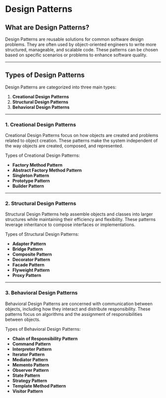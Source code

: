 # Design Patterns

## What are Design Patterns?

Design Patterns are reusable solutions for common software design problems. They are often used by object-oriented engineers to write more structured, manageable, and scalable code. These patterns can be chosen based on specific scenarios or problems to enhance software quality.

---

## Types of Design Patterns

Design Patterns are categorized into three main types:

1. **Creational Design Patterns**
2. **Structural Design Patterns**
3. **Behavioral Design Patterns**

---

### 1. Creational Design Patterns

Creational Design Patterns focus on how objects are created and problems related to object creation. These patterns make the system independent of the way objects are created, composed, and represented.

Types of Creational Design Patterns:
- **Factory Method Pattern**
- **Abstract Factory Method Pattern**
- **Singleton Pattern**
- **Prototype Pattern**
- **Builder Pattern**

---

### 2. Structural Design Patterns

Structural Design Patterns help assemble objects and classes into larger structures while maintaining their efficiency and flexibility. These patterns leverage inheritance to compose interfaces or implementations.

Types of Structural Design Patterns:
- **Adapter Pattern**
- **Bridge Pattern**
- **Composite Pattern**
- **Decorator Pattern**
- **Facade Pattern**
- **Flyweight Pattern**
- **Proxy Pattern**

---

### 3. Behavioral Design Patterns

Behavioral Design Patterns are concerned with communication between objects, including how they interact and distribute responsibility. These patterns focus on algorithms and the assignment of responsibilities between objects.

Types of Behavioral Design Patterns:
- **Chain of Responsibility Pattern**
- **Command Pattern**
- **Interpreter Pattern**
- **Iterator Pattern**
- **Mediator Pattern**
- **Memento Pattern**
- **Observer Pattern**
- **State Pattern**
- **Strategy Pattern**
- **Template Method Pattern**
- **Visitor Pattern**


